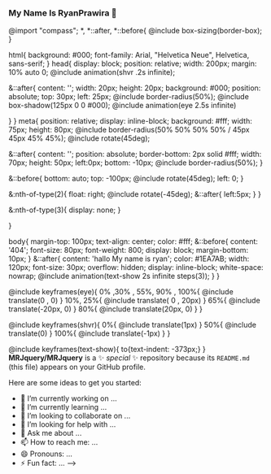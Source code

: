 ### My Name Is RyanPrawira 👋
@import "compass";
*, *::after, *::before{
  @include box-sizing(border-box);
}

html{
  background: #000;
  font-family: Arial, "Helvetica Neue", Helvetica, sans-serif;
}
head{
  display: block;
  position: relative;
  width: 200px;
  margin: 10% auto 0;
  @include animation(shvr .2s infinite);
  
  &::after{
  content: '';
  width: 20px;
  height: 20px;
  background: #000;
  position: absolute;
  top: 30px;
  left: 25px;
  @include border-radius(50%);
  @include box-shadow(125px 0 0 #000);
  @include animation(eye 2.5s infinite)
  
}
}
meta{
  position: relative;
  display: inline-block;
  background: #fff;
  width: 75px;
  height: 80px;
  @include border-radius(50% 50% 50% 50% / 45px 45px 45% 45%); 
  @include rotate(45deg);
  
  &::after{
    content: '';
    position: absolute;
    border-bottom: 2px solid #fff;
    width: 70px;
    height: 50px;
    left:0px;
    bottom: -10px;
    @include border-radius(50%);
  }
  
  &::before{
    bottom: auto;
    top: -100px;
    @include rotate(45deg);
    left: 0;
  }
  
 &:nth-of-type(2){
    float: right;
    @include rotate(-45deg);
    &::after{ left:5px; }
  }
  
  &:nth-of-type(3){
    display: none;
  }
  
}

body{
  margin-top: 100px;
  text-align: center;
  color: #fff;
  &::before{
    content: '404';
    font-size: 80px;
    font-weight: 800;
    display: block;
    margin-bottom: 10px;
  }
  &::after{
    content: 'hallo My name is ryan';
    color: #1EA7AB;
    width: 120px;
    font-size: 30px;
    overflow: hidden;
    display: inline-block;
    white-space: nowrap;
    @include animation(text-show 2s infinite steps(3));
  }
}

@include keyframes(eye){
  0% ,30% , 55%, 90% , 100%{ @include translate(0 , 0) }
  10%, 25%{ @include translate( 0 , 20px) }
  65%{ @include translate(-20px, 0) }
  80%{ @include translate(20px, 0) }
}

@include keyframes(shvr){
  0%{ @include translate(1px) }
  50%{ @include translate(0) }
  100%{ @include translate(-1px) }
}

@include keyframes(text-show){
to{text-indent: -373px;}
}
**MRJquery/MRJquery** is a ✨ _special_ ✨ repository because its `README.md` (this file) appears on your GitHub profile.

Here are some ideas to get you started:

- 🔭 I’m currently working on ...
- 🌱 I’m currently learning ...
- 👯 I’m looking to collaborate on ...
- 🤔 I’m looking for help with ...
- 💬 Ask me about ...
- 📫 How to reach me: ...
- 😄 Pronouns: ...
- ⚡ Fun fact: ...
-->
